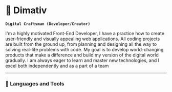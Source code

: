 # 🦔 Dimativ

**`Digital Craftsman (Developer/Creator)`**

I'm a highly motivated Front-End Developer, I have a practice how to create user-friendly and visually appealing web applications. All coding projects are built from the ground up, from planning and designing all the way to solving real-life problems with code. My goal is to develop world-changing products that make a difference and build my version of the digital world gradually. I am always eager to learn and master new technologies, and I excel both independently and as a part of a team

   

---

### 🧰 Languages and Tools
<!--
**Dimativ/Dimativ** is a ✨ _special_ ✨ repository because its `README.md` (this file) appears on your GitHub profile.

Here are some ideas to get you started:

- 🔭 I’m currently working on ...
- 🌱 I’m currently learning ...
- 👯 I’m looking to collaborate on ...
- 🤔 I’m looking for help with ...
- 💬 Ask me about ...
- 📫 How to reach me: ...
- 😄 Pronouns: ...
- ⚡ Fun fact: ...
-->
